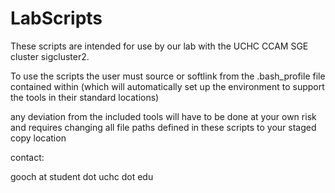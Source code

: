 LabScripts
==========
These scripts are intended for use by our lab with the UCHC CCAM SGE cluster sigcluster2.

To use the scripts the user must source or softlink from the .bash_profile file contained within (which will automatically set up the environment to support the tools in their standard locations)

any deviation from the included tools will have to be done at your own risk and requires changing all file paths defined in these scripts to your staged copy location

contact:

gooch at student dot uchc dot edu
